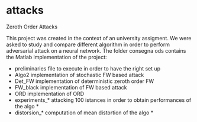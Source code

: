 # attacks
Zeroth Order Attacks

This project was created in the context of an university assigment. 
We were asked to study and compare different algorithm in order to perform adversarial attack on a neural network.
The folder consegna ods contains the Matlab implementation of the project:

- preliminaries 	file to execute in order to have the right set up
- Algo2 		implementation of stochastic FW based attack
- Det_FW		implementation of deterministic zeroth order FW
- FW_black		implementation of FW based attack
- ORD			implementation of ORD
- experiments_*		attacking 100 istances in order to obtain performances of the algo *
- distorsion_*		computation of mean distortion of the algo *
